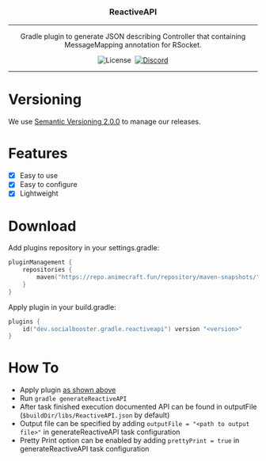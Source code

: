 <p align="center">
<h3 align="center">ReactiveAPI</h3>

------

<p align="center">
Gradle plugin to generate JSON describing Controller that containing MessageMapping annotation for RSocket.
</p>

<p align="center">
<img alt="License" src="https://img.shields.io/github/license/lovinadate/ReactiveAPI">
<a href="https://docs.gradle.org/7.5/release-notes.html"><img alt="" src="https://img.shields.io/badge/Gradle-7.5-brightgreen.svg?colorB=469C00&logo=gradle"></a>
<a href="https://discord.gg/P7FaqjcATp" target="_blank"><img alt="Discord" src="https://img.shields.io/discord/925686623222505482?label=discord"></a>
</p>

------

# Versioning

We use [Semantic Versioning 2.0.0](https://semver.org/spec/v2.0.0.html) to manage our releases.

# Features

- [X] Easy to use
- [X] Easy to configure
- [X] Lightweight

# Download

Add plugins repository in your settings.gradle:

```kotlin
pluginManagement {
    repositories {
        maven("https://repo.animecraft.fun/repository/maven-snapshots/")
    }
}
```

Apply plugin in your build.gradle:

```kotlin
plugins {
    id("dev.socialbooster.gradle.reactiveapi") version "<version>"
}
```

# How To

* Apply plugin [as shown above](#Download)
* Run `gradle generateReactiveAPI`
* After task finished execution documented API can be found in outputFile (`$buildDir/libs/ReactiveAPI.json` by default)
* Output file can be specified by adding `outputFile = "<path to output file>"` in generateReactiveAPI task configuration
* Pretty Print option can be enabled by adding `prettyPrint = true` in generateReactiveAPI task configuration
